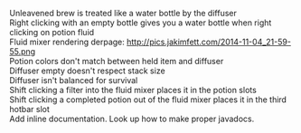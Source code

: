 Unleavened brew is treated like a water bottle by the diffuser  
Right clicking with an empty bottle gives you a water bottle when right clicking on potion fluid  
Fluid mixer rendering derpage: http://pics.jakimfett.com/2014-11-04_21-59-55.png  
Potion colors don't match between held item and diffuser  
Diffuser empty doesn't respect stack size  
Diffuser isn't balanced for survival  
Shift clicking a filter into the fluid mixer places it in the potion slots  
Shift clicking a completed potion out of the fluid mixer places it in the third hotbar slot  
Add inline documentation. Look up how to make proper javadocs.  
